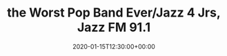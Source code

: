 ---
templateKey: event
guid: 0899c442-6eab-11ea-99c5-002590d1d1b0
date: 2020-01-15T12:30:00+00:00
eventTime: '12:30 pm'
title: the Worst Pop Band Ever/Jazz 4 Jrs, Jazz FM 91.1
artist: the Worst Pop Band Ever/Jazz 4 Jrs
city: Toronto
venue: Jazz FM 91.1
group: The Worst Pop Band Ever
guests: Michael Herring
---